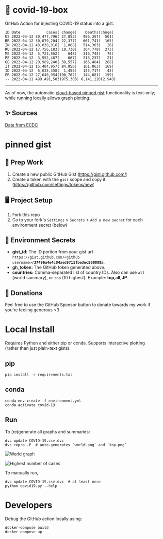 # 🏥 covid-19-box

GitHub Action for injecting COVID-19 status into a gist.

```
ID Date            Cases( change)    Deaths(chnge)
US 2022-04-12 80,477,796( 27,853)   986,387(  561)
BR 2022-04-12 30,079,204( 22,377)   661,741(  165)
IN 2022-04-12 43,038,016(  1,088)   514,363(   26)
RU 2022-04-12 17,756,183( 10,730)   364,779(  273)
ME 2022-04-12  5,723,862(    648)   316,744(   78)
PE 2022-04-12  3,552,467(    667)   213,237(   21)
GB 2022-04-12 20,909,240( 38,557)   166,484(  288)
IT 2022-04-12 15,404,957( 84,056)   161,063(  169)
ID 2022-04-12  6,035,358(  1,455)   155,717(   43)
FR 2022-04-12 27,640,954(190,762)   144,081(  159)
-- 2022-04-11 499,491,503(975,303) 6,141,220(2,948)
```

---

As of now, the automatic [cloud-based pinned gist](#pinned-gist) functionality is text-only;
while [running locally](#local-install) allows graph plotting.

## ✨ Sources

[Data from ECDC](https://www.ecdc.europa.eu/en/publications-data/download-todays-data-geographic-distribution-covid-19-cases-worldwide)

# pinned gist

## 🎒 Prep Work
1. Create a new public GitHub Gist (https://gist.github.com/)
1. Create a token with the `gist` scope and copy it. (https://github.com/settings/tokens/new)

## 🖥 Project Setup
1. Fork this repo
1. Go to your fork's `Settings` > `Secrets` > `Add a new secret` for each environment secret (below)

## 🤫 Environment Secrets
- **gist_id:** The ID portion from your gist url `https://gist.github.com/<github username>/`**`37496a4e4c84aed9711fbe3ec560888a`**.
- **gh_token:** The GitHub token generated above.
- **countries:** Comma-separated list of country IDs. Also can use `all` (world summary), or `top` (10 highest). Example: **top,all,JP**.

## 💸 Donations

Feel free to use the GitHub Sponsor button to donate towards my work if you're feeling generous <3

# Local Install

Requires Python and either pip or conda. Supports interactive plotting (rather than just plain-text gists).

## pip

```
pip install -r requirements.txt
```

## conda

```
conda env create -f environment.yml
conda activate covid-19
```

## Run

To (re)generate all graphs and summaries:

```
dvc update COVID-19.csv.dvc
dvc repro -P  # auto-generates `world.png` and `top.png`
```

![World graph](world.png)

![Highest number of cases](top.png)

To manually run,

```
dvc update COVID-19.csv.dvc  # at least once
python covid19.py --help
```

# Developers

Debug the GitHub action locally using:

```
docker-compose build
docker-compose up
```
